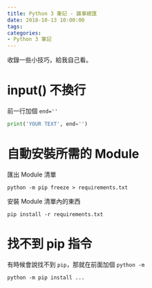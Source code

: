 ```yaml
---
title: Python 3 筆記 - 雜事總匯
date: 2018-10-13 10:00:00
tags:
categories:
- Python 3 筆記
---
```

收錄一些小技巧，給我自己看。
<!--more-->
# input() 不換行

前一行加個 `end=''`

```Python
print('YOUR TEXT', end='')
```

# 自動安裝所需的 Module

匯出 Module 清單
```
python -m pip freeze > requirements.txt
```

安裝 Module 清單內的東西
```
pip install -r requirements.txt
```

# 找不到 pip 指令
有時候會說找不到 `pip`，那就在前面加個 `python -m`
```
python -m pip install ...
```
